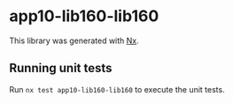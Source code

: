 # app10-lib160-lib160

This library was generated with [Nx](https://nx.dev).

## Running unit tests

Run `nx test app10-lib160-lib160` to execute the unit tests.
